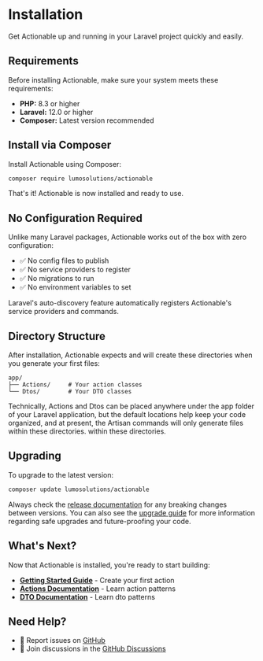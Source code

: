 # Installation

Get Actionable up and running in your Laravel project quickly and easily.

## Requirements

Before installing Actionable, make sure your system meets these requirements:

- **PHP:** 8.3 or higher
- **Laravel:** 12.0 or higher
- **Composer:** Latest version recommended

## Install via Composer

Install Actionable using Composer:

```bash
composer require lumosolutions/actionable
```

That's it! Actionable is now installed and ready to use.

## No Configuration Required

Unlike many Laravel packages, Actionable works out of the box with zero configuration:

- ✅ No config files to publish
- ✅ No service providers to register
- ✅ No migrations to run
- ✅ No environment variables to set

Laravel's auto-discovery feature automatically registers Actionable's service providers and commands.

## Directory Structure

After installation, Actionable expects and will create these directories when you generate your first files:

```
app/
├── Actions/     # Your action classes
└── Dtos/        # Your DTO classes
```

Technically, Actions and Dtos can be placed anywhere under the app folder of your Laravel application, 
but the default locations help keep your code organized, and at present, the Artisan commands will only generate files 
within these directories.
within these directories.

## Upgrading

To upgrade to the latest version:

```bash
composer update lumosolutions/actionable
```

Always check the [release documentation](https://github.com/LumoSolutions/actionable/releases) for any breaking changes between versions. You can also see
the [upgrade guide](/guide/upgrade.md) for more information regarding safe upgrades and future-proofing your code.

## What's Next?

Now that Actionable is installed, you're ready to start building:

- **[Getting Started Guide](/guide/getting-started)** - Create your first action
- **[Actions Documentation](/guide/actions)** - Learn action patterns
- **[DTO Documentation](/guide/dtos)** - Learn dto patterns

## Need Help?

- 🐛 Report issues on [GitHub](https://github.com/LumoSolutions/actionable/issues)
- 💬 Join discussions in the [GitHub Discussions](https://github.com/LumoSolutions/actionable/discussions)